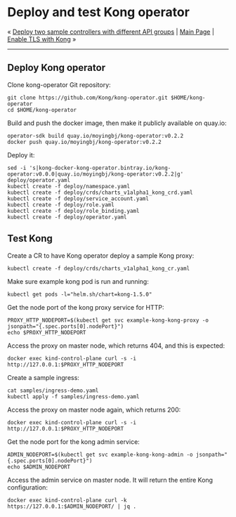 # Deploy and test Kong operator

« [Deploy two sample controllers with different API groups](05-deploy-sample-controllers.md) | [Main Page](../../README.md) | [Enable TLS with Kong](07-enable-tls-with-kong.md) »

---

## Deploy Kong operator

Clone kong-operator Git repository:

```shell
git clone https://github.com/Kong/kong-operator.git $HOME/kong-operator
cd $HOME/kong-operator
```

Build and push the docker image, then make it publicly available on quay.io:

```shell
operator-sdk build quay.io/moyingbj/kong-operator:v0.2.2
docker push quay.io/moyingbj/kong-operator:v0.2.2
```

Deploy it:

```shell
sed -i 's|kong-docker-kong-operator.bintray.io/kong-operator:v0.0.0|quay.io/moyingbj/kong-operator:v0.2.2|g' deploy/operator.yaml
kubectl create -f deploy/namespace.yaml
kubectl create -f deploy/crds/charts_v1alpha1_kong_crd.yaml
kubectl create -f deploy/service_account.yaml
kubectl create -f deploy/role.yaml
kubectl create -f deploy/role_binding.yaml
kubectl create -f deploy/operator.yaml
```

## Test Kong

Create a CR to have Kong operator deploy a sample Kong proxy:

```shell
kubectl create -f deploy/crds/charts_v1alpha1_kong_cr.yaml
```

Make sure example kong pod is run and running:

```shell
kubectl get pods -l="helm.sh/chart=kong-1.5.0"
```

Get the node port of the kong proxy service for HTTP:

```shell
PROXY_HTTP_NODEPORT=$(kubectl get svc example-kong-kong-proxy -o jsonpath="{.spec.ports[0].nodePort}")
echo $PROXY_HTTP_NODEPORT
```

Access the proxy on master node, which returns 404, and this is expected:

```shell
docker exec kind-control-plane curl -s -i http://127.0.0.1:$PROXY_HTTP_NODEPORT
```

Create a sample ingress:

```shell
cat samples/ingress-demo.yaml
kubectl apply -f samples/ingress-demo.yaml
```

Access the proxy on master node again, which returns 200:

```shell
docker exec kind-control-plane curl -s -i http://127.0.0.1:$PROXY_HTTP_NODEPORT
```

Get the node port for the kong admin service:

```shell
ADMIN_NODEPORT=$(kubectl get svc example-kong-kong-admin -o jsonpath="{.spec.ports[0].nodePort}")
echo $ADMIN_NODEPORT
```

Access the admin service on master node. It will return the entire Kong configuration:

```shell
docker exec kind-control-plane curl -k https://127.0.0.1:$ADMIN_NODEPORT/ | jq .
```

<!--
cd -
-->